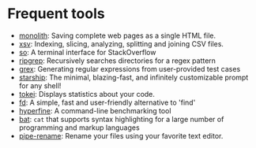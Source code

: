 # Frequent tools

- [monolith](https://github.com/Y2Z/monolith): Saving complete web pages as a single HTML file.
- [xsv](https://github.com/BurntSushi/xsv): Indexing, slicing, analyzing, splitting and joining CSV files.
- [so](https://github.com/samtay/so): A terminal interface for StackOverflow
- [ripgrep](https://github.com/BurntSushi/ripgrep): Recursively searches directories for a regex pattern
- [grex](https://github.com/pemistahl/grex): Generating regular expressions from user-provided test cases
- [starship](https://github.com/starship/starship): The minimal, blazing-fast, and infinitely customizable prompt for any shell!
- [tokei](https://github.com/XAMPPRocky/tokei): Displays statistics about your code.
- [fd](https://github.com/sharkdp/fd): A simple, fast and user-friendly alternative to 'find'
- [hyperfine](https://github.com/sharkdp/hyperfine): A command-line benchmarking tool
- [bat](https://github.com/sharkdp/bat): `cat` that supports syntax highlighting for a large number of programming and markup languages
- [pipe-rename](https://github.com/marcusbuffett/pipe-rename): Rename your files using your favorite text editor.
